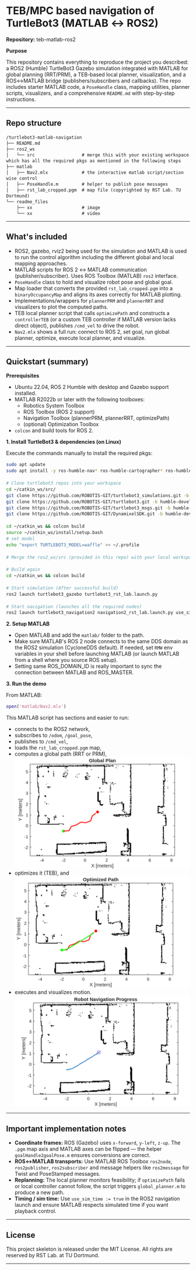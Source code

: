 # TEB/MPC based navigation of TurtleBot3 (MATLAB ↔ ROS2)

**Repository:** teb-matlab-ros2

**Purpose**

This repository contains everything to reproduce the project you described: a ROS2 (Humble) TurtleBot3 Gazebo simulation integrated with MATLAB for global planning (RRT/PRM), a TEB-based local planner, visualization, and a ROS↔MATLAB bridge (publishers/subscribers and callbacks). The repo includes starter MATLAB code, a `PoseHandle` class, mapping utilities, planner scripts, visualizers, and a comprehensive `README.md` with step-by-step instructions.

---

## Repo structure

```
/turtlebot3-matlab-navigation
├── README.md
├── ros2_ws
│   └── src                  # merge this with your existing workspace which has all the required pkgs as mentioned in the following steps
├── matlab
│   ├── Nav2.mlx             # the interactive matlab script/section wise control
│   ├── PoseHandle.m         # helper to publish pose messages
│   ├── rst_lab_cropped.pgm  # map file (copyrighted by RST Lab. TU Dortmund)
└── readme_files
    ├── xx                   # image
    └── xx                   # video
```

---

## What's included

- ROS2, gazebo, rviz2 being used for the simulation and MATLAB is used to run the control algorithm including the different global and local mapping approaches.
- MATLAB scripts for ROS 2 ↔ MATLAB communication (publisher/subscriber). Uses ROS Toolbox (MATLAB) `ros2` interface.
- `PoseHandle` class to hold and visualize robot pose and global goal.
- Map loader that converts the provided `rst_lab_cropped.pgm` into a `binaryOccupancyMap` and aligns its axes correctly for MATLAB plotting.
- Implementations/wrappers for `plannerPRM` and `plannerRRT` and visualizers to plot the computed paths.
- TEB local planner script that calls `optimizePath` and constructs a `controllerTEB` (or a custom TEB controller if MATLAB version lacks direct object), publishes `/cmd_vel` to drive the robot.
- `Nav2.mlx` shows a full run: connect to ROS 2, set goal, run global planner, optimize, execute local planner, and visualize.

---

## Quickstart (summary)

**Prerequisites**
- Ubuntu 22.04, ROS 2 Humble with desktop and Gazebo support installed.
- MATLAB R2022b or later with the following toolboxes:
  - Robotics System Toolbox
  - ROS Toolbox (ROS 2 support)
  - Navigation Toolbox (plannerPRM, plannerRRT, optimizePath)
  - (optional) Optimization Toolbox
- `colcon` and build tools for ROS 2.

**1. Install TurtleBot3 & dependencies (on Linux)**

Execute the commands manually to install the required pkgs:

```bash
sudo apt update
sudo apt install -y ros-humble-nav* ros-humble-cartographer* ros-humble-rmw-cyclonedds-cpp

# Clone turtlebot3 repos into your workspace
cd ~/catkin_ws/src/
git clone https://github.com/ROBOTIS-GIT/turtlebot3_simulations.git -b humble-devel
git clone https://github.com/ROBOTIS-GIT/turtlebot3.git -b humble-devel
git clone https://github.com/ROBOTIS-GIT/turtlebot3_msgs.git -b humble-devel
git clone https://github.com/ROBOTIS-GIT/DynamixelSDK.git -b humble-devel

cd ~/catkin_ws && colcon build
source ~/catkin_ws/install/setup.bash
# set model
echo "export TURTLEBOT3_MODEL=waffle" >> ~/.profile

# Merge the ros2_ws/src (provided in this repo) with your local workspace catkin_ws/src as it included the required launch files and map for the project.

# Build again
cd ~/catkin_ws && colcon build

# Start simulation (After successful build)
ros2 launch turtlebot3_gazebo turtlebot3_rst_lab.launch.py

# Start navigation (launches all the required nodes)
ros2 launch turtlebot3_navigation2 navigation2_rst_lab.launch.py use_sim_time:=True
```

**2. Setup MATLAB**

- Open MATLAB and add the `matlab/` folder to the path.
- Make sure MATLAB's ROS 2 node connects to the same DDS domain as the ROS2 simulation (CycloneDDS default). If needed, set `RMW` env variables in your shell before launching MATLAB (or launch MATLAB from a shell where you source ROS setup).
- Setting same ROS_DOMAIN_ID is really important to sync the connection between MATLAB and ROS_MASTER.

**3. Run the demo**

From MATLAB:

```matlab
open('matlab/Nav2.mlx')
```

This MATLAB script has sections and easier to run:
- connects to the ROS2 network,
- subscribes to `/odom`, `/goal_pose`,
- publishes to `/cmd_vel`,
- loads the `rst_lab_cropped.pgm` map,
- computes a global path (RRT or PRM),
![Global path](readme_files/Global_plan.png)
- optimizes it (TEB), and
![Optimized path](readme_files/Optimized_plan.png)
- executes and visualizes motion.
![Motion](readme_files/TEB_Navigation.png)

---

## Important implementation notes

- **Coordinate frames:** ROS (Gazebo) uses `x-forward`, `y-left`, `z-up`. The `.pgm` map axis and MATLAB axes can be flipped — the helper `goalHandle2goalPose.m` ensures conversions are correct.
- **ROS↔MATLAB transports:** Use MATLAB ROS Toolbox `ros2node`, `ros2publisher`, `ros2subscriber` and message helpers like `ros2message` for Twist and PoseStamped messages.
- **Replanning:** The local planner monitors feasibility; if `optimizePath` fails or local controller cannot follow, the script triggers `global_planner.m` to produce a new path.
- **Timing / sim time:** Use `use_sim_time := true` in the ROS2 navigation launch and ensure MATLAB respects simulated time if you want playback control.

---

## License

This project skeleton is released under the MIT License. All rights are reserved by RST Lab. at TU Dortmund.

---

